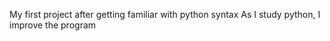 My first project after getting familiar with python syntax 
As I study python, I improve the program 
